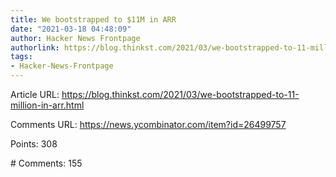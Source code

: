 ```yaml
---
title: We bootstrapped to $11M in ARR
date: "2021-03-18 04:48:09"
author: Hacker News Frontpage
authorlink: https://blog.thinkst.com/2021/03/we-bootstrapped-to-11-million-in-arr.html
tags:
- Hacker-News-Frontpage
---
```


<p>Article URL: <a href="https://blog.thinkst.com/2021/03/we-bootstrapped-to-11-million-in-arr.html">https://blog.thinkst.com/2021/03/we-bootstrapped-to-11-million-in-arr.html</a></p>
<p>Comments URL: <a href="https://news.ycombinator.com/item?id=26499757">https://news.ycombinator.com/item?id=26499757</a></p>
<p>Points: 308</p>
<p># Comments: 155</p>
